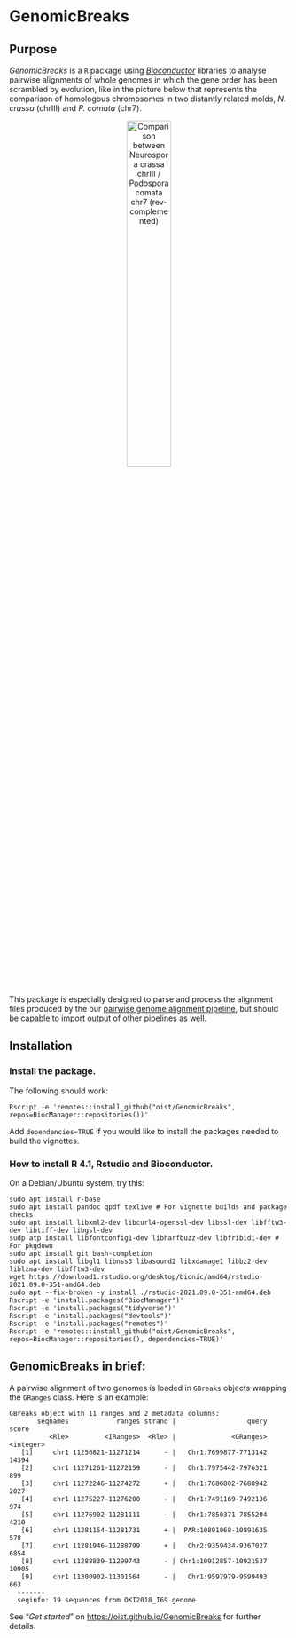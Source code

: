 GenomicBreaks
=============

Purpose
-------

_GenomicBreaks_ is a `R` package using _[Bioconductor](https://bioconductor.org/)_
libraries to analyse pairwise alignments of whole genomes in which the gene
order has been scrambled by evolution, like in the picture below that represents
the comparison of homologous chromosomes in two distantly related molds,
_N. crassa_ (chrIII) and _P. comata_ (chr7).

<center><img src="man/figures/plotApairOfChrs_Neu-2.png" alt="Comparison between Neurospora crassa chrIII / Podospora comata chr7 (rev-complemented)" width = "40%"/></center>

This package is especially designed to parse and process the alignment files
produced by the our [pairwise genome alignment
pipeline](https://github.com/oist/plessy_pairwiseGenomeComparison), but should
be capable to import output of other pipelines as well.

Installation
------------

### Install the package.

The following should work:

```
Rscript -e 'remotes::install_github("oist/GenomicBreaks", repos=BiocManager::repositories())'
```

Add `dependencies=TRUE` if you would like to install the packages needed to build the vignettes.

### How to install R 4.1, Rstudio and Bioconductor.

On a Debian/Ubuntu system, try this:

```
sudo apt install r-base
sudo apt install pandoc qpdf texlive # For vignette builds and package checks
sudo apt install libxml2-dev libcurl4-openssl-dev libssl-dev libfftw3-dev libtiff-dev libgsl-dev
sudp atp install libfontconfig1-dev libharfbuzz-dev libfribidi-dev # For pkgdown
sudo apt install git bash-completion
sudo apt install libgl1 libnss3 libasound2 libxdamage1 libbz2-dev liblzma-dev libfftw3-dev
wget https://download1.rstudio.org/desktop/bionic/amd64/rstudio-2021.09.0-351-amd64.deb
sudo apt --fix-broken -y install ./rstudio-2021.09.0-351-amd64.deb
Rscript -e 'install.packages("BiocManager")'
Rscript -e 'install.packages("tidyverse")'
Rscript -e 'install.packages("devtools")' 
Rscript -e 'install.packages("remotes")'
Rscript -e 'remotes::install_github("oist/GenomicBreaks", repos=BiocManager::repositories(), dependencies=TRUE)'

```

GenomicBreaks in brief:
-----------------------

A pairwise alignment of two genomes is loaded in `GBreaks` objects wrapping
the `GRanges` class.  Here is an example:

```
GBreaks object with 11 ranges and 2 metadata columns:
       seqnames            ranges strand |                  query     score
          <Rle>         <IRanges>  <Rle> |              <GRanges> <integer>
   [1]     chr1 11256821-11271214      - |   Chr1:7699877-7713142     14394
   [2]     chr1 11271261-11272159      - |   Chr1:7975442-7976321       899
   [3]     chr1 11272246-11274272      + |   Chr1:7686802-7688942      2027
   [4]     chr1 11275227-11276200      - |   Chr1:7491169-7492136       974
   [5]     chr1 11276902-11281111      - |   Chr1:7850371-7855204      4210
   [6]     chr1 11281154-11281731      + |  PAR:10891068-10891635       578
   [7]     chr1 11281946-11288799      + |   Chr2:9359434-9367027      6854
   [8]     chr1 11288839-11299743      - | Chr1:10912857-10921537     10905
   [9]     chr1 11300902-11301564      - |   Chr1:9597979-9599493       663
  -------
  seqinfo: 19 sequences from OKI2018_I69 genome
```

See “_Get started_” on <https://oist.github.io/GenomicBreaks> for further details.
